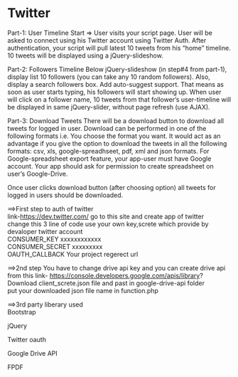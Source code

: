 # Twitter  


Part-1: User Timeline
Start => User visits your script page.
User will be asked to connect using his Twitter account using Twitter Auth.
After authentication, your script will pull latest 10 tweets from his “home” timeline.
10 tweets will be displayed using a jQuery-slideshow.

Part-2: Followers Timeline
Below jQuery-slideshow (in step#4 from part-1), display list 10 followers (you can take any 10 random followers).
Also, display a search followers box. Add auto-suggest support. That means as soon as user starts typing, his followers will start showing up.
When user will click on a follower name, 10 tweets from that follower’s user-timeline will be displayed in same jQuery-slider, without page refresh (use AJAX).

Part-3: Download Tweets
There will be a download button to download all tweets for logged in user.
Download can be performed in one of the following formats i.e. You choose the format you want. It would act as an advantage if you give the option to download the tweets in all the following formats:
csv, xls, google-spreadhseet, pdf, xml and json formats.
For Google-spreadsheet export feature, your app-user must have Google account. Your app should ask for permission to create spreadsheet on user’s Google-Drive.

Once user clicks download button (after choosing option) all tweets for logged in users should be downloaded.  
   
==>First step to auth of twitter    
link-https://dev.twitter.com/ go to this site and create app of twitter    
change this 3 line of code use your own key,screte which provide by devaloper twitter account      
CONSUMER_KEY xxxxxxxxxxxx    
CONSUMER_SECRET xxxxxxxxx     
OAUTH_CALLBACK Your project regerect url       
  
==>2nd step You have to change drive api key and 
 you can create drive api from this link- https://console.developers.google.com/apis/library?  
 Download client_screte.json file and past in google-drive-api folder   
put your downloaded json file name in function.php      

==>3rd party liberary used    
Bootstrap  
  
jQuery  
  
Twitter oauth  

Google Drive API   
  
FPDF  

